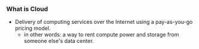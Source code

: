 ### What is Cloud

* Delivery of computing services over the Internet using a pay-as-you-go pricing model.
  * in other words: a way to rent compute power and storage from someone else's data center.
